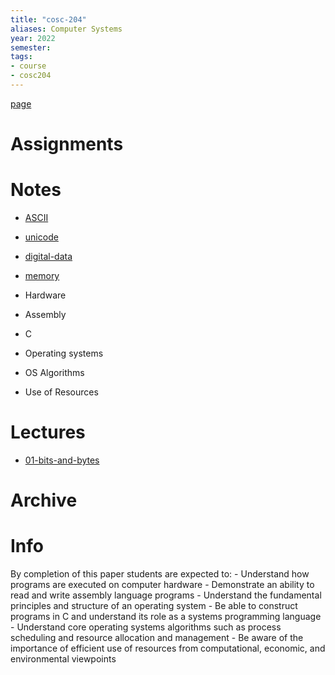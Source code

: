 ```yaml
---
title: "cosc-204"
aliases: Computer Systems
year: 2022
semester: 
tags: 
- course
- cosc204
---
```


[page](https://cosc204.cspages.otago.ac.nz)

# Assignments

# Notes
- [ASCII](notes/ASCII.md)
- [unicode](notes/unicode.md)
- [digital-data](notes/digital-data.md)
- [memory](notes/memory.md)

- Hardware
- Assembly
- C
- Operating systems
- OS Algorithms
- Use of Resources

# Lectures
- [01-bits-and-bytes](notes/01-bits-and-bytes.md)


# Archive

# Info
By completion of this paper students are expected to:
	- Understand how programs are executed on computer hardware
	- Demonstrate an ability to read and write assembly language programs
	- Understand the fundamental principles and structure of an operating system
	- Be able to construct programs in C and understand its role as a systems programming language
	- Understand core operating systems algorithms such as process scheduling and resource allocation and management
	- Be aware of the importance of efficient use of resources from computational, economic, and environmental viewpoints

